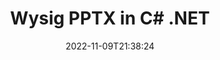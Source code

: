 ---
############################# Static ############################
layout: "auto-gen-editor"
date: 2022-11-09T21:38:24
draft: false
otherformats: doc docx docm dotx xls xlsx xlsm ppt pptm mobi epub html mhtml txt xml csv pdf xps msg eml

############################# Head ############################
head_title: "PPTX-redigeerder — Wysig PPTX in C# .NET"
head_description: "Hoe om PPTX in C# .NET te wysig deur 'n paar reëls kode te gebruik? Gebruik GroupDocs-dokumente wat API's verwerk om 30+ lêerformate te redigeer, op te dateer en te stoor."

############################# Header ############################
title: "Wysig PPTX in C# .NET"
description: "Effektiewe en robuuste PPTX redigering deur bedienerkant GroupDocs.Editor vir C# .NET API's te gebruik, sonder die gebruik van enige sagteware soos Microsoft of Open Office."
bg_image: "https://cms.admin.containerize.com/templates/aspose/App_Themes/V3/images/bg/header1.png"
bg_overlay: false
button:
    enable: true
    icon: "fas fa-arrow-down"
    label: "Laai gratis proeflopie af"
    link: "https://downloads.groupdocs.com/editor/net"

############################# SubMenu ############################
submenu:
    enable: true

    left:
        img_alt: "GroupDocs.Editor for .NET"
        image: "https://cms.admin.containerize.com/templates/groupdocs/images/product-logos/90x90-noborder/groupdocs-editor-net.png"
        product: "GroupDocs.Editor"
        platform: ".NET"

    middle:
        button:

            # button loop
            - link: "https://apireference.groupdocs.com/editor/net"
              text: "API-verwysing"

            # button loop
            - link: "https://github.com/groupdocs-editor"
              text: "Kode voorbeelde"

            # button loop
            - link: "https://products.groupdocs.app/editor/family"
              text: "Regstreekse demonstrasies"

            # button loop
            - link: "https://purchase.groupdocs.com/pricing/editor/net"
              text: "Pryse"

    right:
        link_download: "https://downloads.groupdocs.com/editor"
        link_learn: "https://docs.groupdocs.com/editor/net"
        link_buy: "https://purchase.groupdocs.com"

############################# About ############################
about:
    enable: true
    title: "Oor GroupDocs.Editor for .NET API"
    content: |
        [GroupDocs.Editor for .NET](/af/editor/net/) API is 'n regte keuse om Microsoft Word, Excel, PowerPoint, Open Office dokumente en aanbiedings te wysig. GroupDocs.Editor is 'n selfstandige API wat geskik is vir bedienerkant- en agterkantstelsels waar hoë werkverrigting vereis word. Dit hang nie af van enige sagteware soos Microsoft of Open Office nie.

############################# Steps ############################
steps:
    enable: true
    title_left: "Stappe om PPTX in C# te wysig"
    content_left: |
        [GroupDocs.Editor for .NET](/af/editor/net/) bied 'n maklike en reguit manier vir ontwikkelaars om die PPTX lêers te wysig deur 'n paar reëls kode te gebruik.
        * Skep 'n instansie van `Editor`-klas met verpligte lêerpad of greepstroom en opsionele `PresentationLoadOptions`-klas en laai die PPTX-lêer
        * Skep en stel die `PresentationEditOptions`-klasinstansie vir die PPTX-lêerformaat
        * Roep `Editor.Edit()`-metode en verkry PPTX-dokument in HTML-formaat wat maklik met enige WYSIWYG-redigeerder geredigeer kan word.
        * Roep `Editor.Save()`-metode en stoor geredigeerde PPTX-lêer deur gebruik te maak van `PresentationSaveOptions`-klas

        
    title_right: "Stelselvereistes"
    content_right: |
        'n Basiese dokumentredigering met GroupDocs.Editor for .NET API's kan gedoen word deur 'n paar maklike stappe te implementeer. Ons API's word op alle groot platforms en bedryfstelsels ondersteun. Voordat u die kode hieronder uitvoer, maak asseblief seker dat u die volgende voorvereistes op u stelsel geïnstalleer het.

        * Bedryfstelsels: Microsoft Windows, Linux, MacOS
        * Ontwikkelingsomgewings: Microsoft Visual Studio, Xamarin, MonoDevelop
        * Raamwerke: .NET Framework, .NET Standard, .NET Core, Mono
        * Kry die nuutste weergawe van GroupDocs.Editor for .NET afgelaai vanaf [NuGet](https://www.nuget.org/packages/groupdocs.editor)
        
    code: |        
        ```csharp
        // Load the PPTX file into Editor with the optional PresentationLoadOptions
        Editor editor = new Editor("source.pptx", delegate { return new PresentationLoadOptions(); });

        // Create and adjust the edit options
        PresentationEditOptions editOptions = new PresentationEditOptions();
        editOptions.SlideNumber = 1;//select a slide to edit

        // Open input PPTX document for edit — obtain an intermediate document, that can be edited
        EditableDocument beforeEdit = editor.Edit(editOptions);

        // Grab PPTX document content and associated resources from editable document
        string content = beforeEdit.GetEmbeddedHtml();

        // Send the content to WYSIWYG-editor, edit it there, and send edited content back to the server-side
        // This step simulates a such operation
        string updatedContent = content.Replace("Title", "Edited Title");

        // Grab edited content and resources from WYSIWYG-editor and create a new EditableDocument instance from it
        EditableDocument afterEdit = EditableDocument.FromMarkup(updatedContent, null);

        // Create a save options and select a desired output format
        PresentationSaveOptions saveOptions = new PresentationSaveOptions(Formats.PresentationFormats.Pptx);

        // Save edited PPTX document to the file
        editor.Save(afterEdit, "edited.pptx", saveOptions);
        ```
        
############################# Demos ############################
demos:
    enable: true
    title: "PPTX Redigeerder Regstreekse Demo's"
    content: |
        Wysig PPTX op die oomblik deur [GroupDocs.Editor Live Demos](https://products.groupdocs.app/editor/family) webwerf te besoek.
        Die lewendige demo het die volgende voordele
        
############################# More Formats ############################
more_formats:
    enable: true
    title: "Ander ondersteunde redakteurs"
    content: |
        Jy kan ook ander lêerformate wysig. Sien asseblief die volledige lys hieronder.


############################# Back to top ###############################
back_to_top:
    enable: true
---